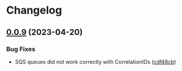 # Changelog

## [0.0.9](https://github.com/furan917/MageComm/compare/v0.0.8...v0.0.9) (2023-04-20)


### Bug Fixes

* SQS queues did not work correctly with CorrelationIDs ([cdf48cb](https://github.com/furan917/MageComm/commit/cdf48cbe93157ad97da9e0cce8377005a80fc591))
